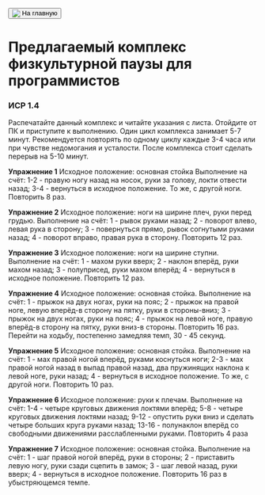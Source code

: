 <button onclick="window.location.href = 'https://danshedrin.github.io/practic';"><img src="https://img.icons8.com/material/home" style="vertical-align:middle"> На главную</button>

# Предлагаемый комплекс физкультурной паузы для программистов
### ИСР 1.4

Распечатайте данный комплекс и читайте указания с листа. Отойдите от ПК и приступите к выполнению. Один цикл комплекса занимает 5-7 минут. Рекомендуется повторять по одному циклу каждые 3-4 часа или при чувстве недомогания и усталости. После комплекса стоит сделать перерыв на 5-10 минут.

**Упражнение 1**
  Исходное положение: основная стойка
Выполнение на счёт:
1-2 - правую ногу назад на носок, руки за голову, локти отвести назад;
3-4 - вернуться в исходное положение.
То же, с другой ноги. Повторить 8 раз.

**Упражнение 2**
  Исходное положение: ноги на ширине плеч, руки перед грудью.
Выполнение на счёт:
1 - рывок руками назад;
2 - поворот влево, левая рука в сторону;
3 - повернуться прямо, рывок согнутыми руками назад;
4 - поворот вправо, правая рука в сторону.
Повторить 12 раз.

**Упражнение 3**
  Исходное положение: ноги на ширине ступни.
Выполнение на счёт:
1 - махом руки вверх;
2 - наклон вперёд, руки махом назад;
3 - полуприсед, руки махом вперёд;
4 - вернуться в исходное положение.
Повторить 12 раз.

**Упражнение 4**
  Исходное положение: основная стойка.
Выполнение на счёт:
1 - прыжок на двух ногах, руки на пояс;
2 - прыжок на правой ноге, левую вперёд-в сторону на пятку, руки в стороны-вниз;
3 - прыжок на двух ногах, руки на пояс;
4 - прыжок на левой ноге, правую вперёд-в сторону на пятку, руки вниз-в стороны.
Повторить 16 раз. Перейти на ходьбу, постепенно замедляя темп, 30 - 45 секунд.

**Упражнение 5**
  Исходное положение: основная стойка.
Выполнение на счёт:
1 - мах правой ногой вперёд, руками коснуться ноги;
2-3 - мах правой ногой назад в выпад правой назад, два пружинящих наклона к левой ноге, руки назад;
4 - вернуться в исходное положение.
То же, с другой ноги. Повторить 10 раз.

**Упражнение 6**
  Исходное положение: руки к плечам.
Выполнение на счёт:
1-4 - четыре круговых движения локтями вперёд;
5-8 - четыре круговых движения локтями назад;
9-12 - опустить руки вниз и сделать четыре больших круга руками назад;
13-16 - полунаклон вперёд со свободными движениями расслабленными руками.
Повторить 4 раза

**Упражнение 7**
  Исходное положение: основная стойка.
Выполнение на счёт:
1 - шаг правой ногой вперёд, руки в стороны;
2 - приставить левую ногу, руки сзади сцепить в замок;
3 - шаг левой назад, руки вверх;
4 - вернуться в исходное положение.
Повторить 16 раз в убыстряющемся темпе.
